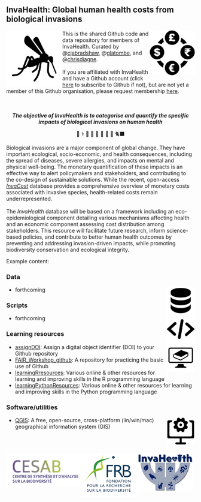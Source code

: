 ## InvaHealth: Global human health costs from biological invasions
<img src="https://github.com/InvaHealth/.github/blob/main/profile/www/mozzie.png" alt="" width="150" align="left" />
<img src="https://github.com/InvaHealth/.github/blob/main/profile/www/currency.webp" alt="" width="120" align="right" />

This is the shared Github code and data repository for members of InvaHealth. Curated by @<a href="https://github.com/cjabradshaw">cjabradshaw</a>, @<a href="https://github.com/GLatombe">glatombe</a>, and @<a href="https://github.com/chrisdiagne">chrisdiagne</a>.<br>
<br>
If you are affiliated with InvaHealth and have a Github account (click <a href="https://github.com/signup?ref_cta=Sign+up&ref_loc=header+logged+out&ref_page=%2F&source=header-home">here</a> to subscribe to Github if not), but are not yet a member of this Github organisation, please request membership <a href="mailto:glatombe@ed.ac.uk?subject=Please add me to the InvaHealth Github page&body=Hello Guillaume,%20%0D%0A%20%0D%0APlease add me to the Github organisation page using my account name: @[your Github account handle].%20%0D%0A%20%0D%0AThank you,">here</a>.<br>
<br>
<br>
<p align="center"><strong><em>The objective of InvaHealth is to categorise and quantify the specific impacts of biological invasions on human health</em></strong></p>
<p align="center">🦟 ⚕️ 🐜 🌿 🐀 🐍 🐇 🐛 🐈‍⬛ </p>
Biological invasions are a major component of global change. They have important ecological, socio-economic, and health consequences, including the spread of diseases, severe allergies, and impacts on mental and physical well-being. The monetary quantification of these impacts is an effective way to alert policymakers and stakeholders, and contributing to the co-design of sustainable solutions. While the recent, open-access <em><a href="https://github.com/InvaCost/">InvaCost</a></em> database provides a comprehensive overview of monetary costs associated with invasive species, health-related costs remain underrepresented.<br>
<br>
The <em>InvaHealth</em> database will be based on a framework including an eco-epidemiological component detailing various mechanisms affecting health and an economic component assessing cost distribution among stakeholders. This resource will facilitate future research, inform science-based policies, and contribute to better human health outcomes by preventing and addressing invasion-driven impacts, while promoting biodiversity conservation and ecological integrity.

Example content:

### Data
<img src="https://github.com/InvaHealth/.github/blob/main/profile/www/databaseLogo.png" alt="" width="75" align="right" />

- forthcoming 

### Scripts
<img src="https://github.com/InvaHealth/.github/blob/main/profile/www/scriptsLogo.png" alt="" width="75" align="right" />

- forthcoming

### Learning resources
<img src="https://github.com/InvaHealth/.github/blob/main/profile/www/learningLogo.png" alt="" width="75" align="right" />

- <a href="https://github.com/CABAH/assignDOI">assignDOI</a>: Assign a digital object identifier (DOI) to your Github repository
- <a href="https://github.com/CABAH/FAIR_Workshop_github">FAIR_Workshop_github</a>: A repository for practicing the basic use of Github
- <a href="https://github.com/InvaCost/learningRresources-1">learningRresources</a>: Various online & other resources for learning and improving skills in the R programming language
- <a href="https://github.com/CABAH/learningPythonResources">learningPythonResources</a>: Various online & other resources for learning and improving skills in the Python programming language

### Software/utilities
<img src="https://github.com/InvaHealth/.github/blob/main/profile/www/softwareLogo.png" alt="" width="75" align="right" />

- <a href="https://github.com/CABAH/QGIS">QGIS</a>: A free, open-source, cross-platform (lin/win/mac) geographical information system (GIS)

<br>
<br>
<p></p><a href="https://www.fondationbiodiversite.fr/en/about-the-foundation/le-cesab/"><img src="https://github.com/InvaHealth/.github/blob/main/profile/www/CESABlogo.png" alt="" width="200" align="left" /></a>
<a href="https://www.fondationbiodiversite.fr/"><img src="https://github.com/InvaHealth/.github/blob/main/profile/www/FRBlogo.png" alt="" width="150" align="left" /></a>
<a href="https://www.fondationbiodiversite.fr/en/the-frb-in-action/programs-and-projects/le-cesab/invahealth/"><img src="https://github.com/InvaHealth/.github/blob/main/profile/www/InvaHealth logo.jpg" alt="" width="150" align="left" /></a></p>
